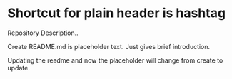 # Shortcut for plain header is hashtag

Repository Description..

Create README.md is placeholder text. Just gives brief introduction.

Updating the readme and now the placeholder will change from create to update.
